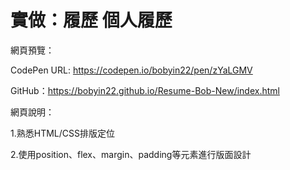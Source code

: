 # 實做：履歷 個人履歷

網頁預覽：

CodePen URL: https://codepen.io/bobyin22/pen/zYaLGMV

GitHub：https://bobyin22.github.io/Resume-Bob-New/index.html


網頁說明：

1.熟悉HTML/CSS排版定位

2.使用position、flex、margin、padding等元素進行版面設計
